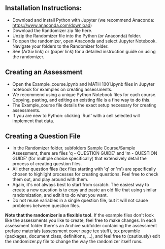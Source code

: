 ## Installation Instructions:

* Download and install Python with Jupyter (we recommend Anaconda: https://www.anaconda.com/download)
* Download the Randomizer zip file here.
* Unzip the Randomizer file into the Python (or Anaconda) folder.
* To open the randomizer, open Anaconda and select Jupyter Notebook. Navigate your folders to the Randomizer folder.
* See (ArXiv link) or (paper link) for a detailed instruction guide on using the randomizer.

## Creating an Assessment

* Open the Example_course.ipynb and MATH 1001.ipynb files in Jupyter notebook for examples on creating assessments.
* We recommend using a unique Python Notebook files for each course. Copying, pasting, and editing an existing file is a fine way to do this.
* The Example_course file details the exact setup necessary for creating assessments.
* If you are new to Python: clicking 'Run' with a cell selected will implement that data.

## Creating a Question File

* In the Randomizer folder, subfolders Sample Course/Sample Assessment, there are files 'q - QUESTION GUIDE' and 'm - QUESTION GUIDE' (for multiple choice specifically) that extensively detail the process of creating question files.
* All other question files (tex files starting with 'q' or 'm') are specifically chosen to highlight processes for creating questions. Feel free to check them out, and play around with them.
* Again, it's not always best to start from scratch. The easiest way to create a new question is to copy and paste an old file that using similar randomization, and edit it to do what you want.
* Do not reuse variables in a single question file, but it will not cause problems between question files.

**Note that the randomizer is a flexible tool.** If the example files don't look like the assessments you like to create, feel free to make changes. In each assessment folder there's an Archive subfolder containing the assessment preface materials (assessment cover page tex stuff), tex preamble (packages, document class, definitions, ...), and feel free to (cautiously) edit the randomizer.py file to change the way the randomizer itself runs.
